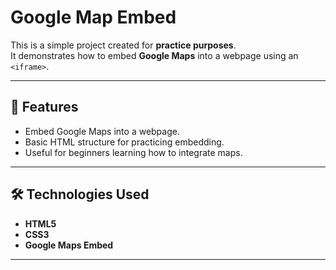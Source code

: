 # Google Map Embed

This is a simple project created for **practice purposes**.  
It demonstrates how to embed **Google Maps** into a webpage using an `<iframe>`.

---

## 🚀 Features
- Embed Google Maps into a webpage.
- Basic HTML structure for practicing embedding.
- Useful for beginners learning how to integrate maps.

---

## 🛠️ Technologies Used
- **HTML5**
- **CSS3**
- **Google Maps Embed**

---
